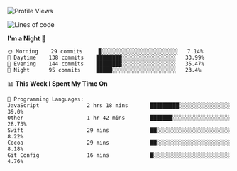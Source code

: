 <!--START_SECTION:waka-->
![Profile Views](http://img.shields.io/badge/Profile%20Views-0-blue)

![Lines of code](https://img.shields.io/badge/From%20Hello%20World%20I%27ve%20Written-151656%20lines%20of%20code-blue)

**I'm a Night 🦉** 

```text
🌞 Morning    29 commits     █░░░░░░░░░░░░░░░░░░░░░░░░   7.14% 
🌆 Daytime    138 commits    ████████░░░░░░░░░░░░░░░░░   33.99% 
🌃 Evening    144 commits    ████████░░░░░░░░░░░░░░░░░   35.47% 
🌙 Night      95 commits     █████░░░░░░░░░░░░░░░░░░░░   23.4%

```


📊 **This Week I Spent My Time On** 

```text
💬 Programming Languages: 
JavaScript               2 hrs 18 mins       █████████░░░░░░░░░░░░░░░░   39.0% 
Other                    1 hr 42 mins        ███████░░░░░░░░░░░░░░░░░░   28.73% 
Swift                    29 mins             ██░░░░░░░░░░░░░░░░░░░░░░░   8.22% 
Cocoa                    29 mins             ██░░░░░░░░░░░░░░░░░░░░░░░   8.18% 
Git Config               16 mins             █░░░░░░░░░░░░░░░░░░░░░░░░   4.76%

```


<!--END_SECTION:waka-->
